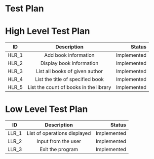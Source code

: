 # Test Plan

# High Level Test Plan
| ID   |      Description     |  Status |
|----------|:-------------:|------:|
| HLR_1 |    Add book information | Implemented  |
| HLR_2 |    Display book information  | Implemented  |
| HLR_3 |    List all books of given author  | Implemented  |
| HLR_4 |    List the title of specified book| Implemented  |
| HLR_5 |    List the count of books in the library  | Implemented  |

# Low Level Test Plan
| ID   |      Description     |  Status |
|----------|:-------------:|------:|
| LLR_1 |  List of operations displayed | Implemented  |
| LLR_2 |  Input from the user  | Implemented  |
| LLR_3 |  Exit the program  | Implemented  |
